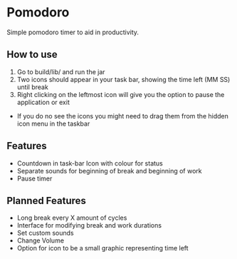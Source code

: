 # Pomodoro
Simple pomodoro timer to aid in productivity.

## How to use
1. Go to build/lib/ and run the jar
2. Two icons should appear in your task bar, showing the time left (MM SS) until break
3. Right clicking on the leftmost icon will give you the option to pause the application or exit
* If you do no see the icons you might need to drag them from the hidden icon menu in the taskbar

Features
-
* Countdown in task-bar Icon with colour for status
* Separate sounds for beginning of break and beginning of work
* Pause timer

Planned Features
-
* Long break every X amount of cycles
* Interface for modifying break and work durations
* Set custom sounds
* Change Volume
* Option for icon to be a small graphic representing time left

